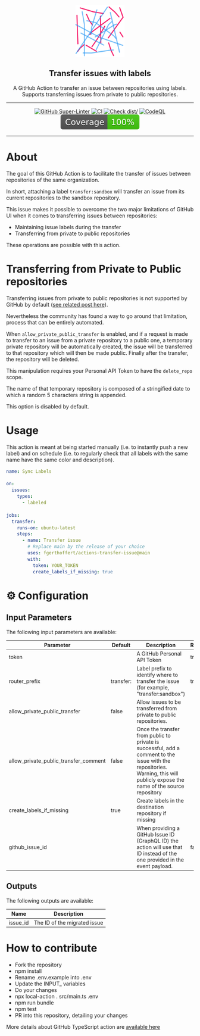 <!-- markdownlint-disable MD041 -->
<p align="center">
  <img alt="ZenCrepesLogo" src="docs/zencrepes-logo.png" height="140" />
  <h2 align="center">Transfer issues with labels</h2>
  <p align="center">A GitHub Action to transfer an issue between repositories using
   labels. Supports transferring issues from private to public repositories.</p>
</p>

---

<div align="center">

[![GitHub Super-Linter](https://github.com/fgerthoffert/actions-transfer-issue/actions/workflows/linter.yml/badge.svg)](https://github.com/super-linter/super-linter)
![CI](https://github.com/fgerthoffert/actions-transfer-issue/actions/workflows/ci.yml/badge.svg)
[![Check dist/](https://github.com/fgerthoffert/actions-transfer-issue/actions/workflows/check-dist.yml/badge.svg)](https://github.com/fgerthoffert/actions-transfer-issue/actions/workflows/check-dist.yml)
[![CodeQL](https://github.com/fgerthoffert/actions-transfer-issue/actions/workflows/codeql-analysis.yml/badge.svg)](https://github.com/fgerthoffert/actions-transfer-issue/actions/workflows/codeql-analysis.yml)
[![Coverage](./badges/coverage.svg)](./badges/coverage.svg)

</div>

---

# About

The goal of this GitHub Action is to facilitate the transfer of issues between
repositories of the same organization.

In short, attaching a label `transfer:sandbox` will transfer an issue from its
current repositories to the sandbox repository.

This issue makes it possible to overcome the two major limitations of GitHub UI
when it comes to transferring issues between repositories:

- Maintaining issue labels during the transfer
- Transferring from private to public repositories

These operations are possible with this action.

# Transferring from Private to Public repositories

Transferring issues from private to public repositories is not supported by
GitHub by default
([see related post here](https://github.com/orgs/community/discussions/21979#discussioncomment-4800558)).

Nevertheless the community has found a way to go around that limitation, process
that can be entirely automated.

When `allow_private_public_transfer` is enabled, and if a request is made to
transfer to an issue from a private repository to a public one, a temporary
private repository will be automatically created, the issue will be transferred
to that repository which will then be made public. Finally after the transfer,
the repository will be deleted.

This manipulation requires your Personal API Token to have the `delete_repo`
scope.

The name of that temporary repository is composed of a stringified date to which
a random 5 characters string is appended.

This option is disabled by default.

# Usage

This action is meant at being started manually (i.e. to instantly push a new
label) and on schedule (i.e. to regularly check that all labels with the same
name have the same color and description).

```yaml
name: Sync Labels

on:
  issues:
    types:
      - labeled

jobs:
  transfer:
    runs-on: ubuntu-latest
    steps:
      - name: Transfer issue
        # Replace main by the release of your choice
        uses: fgerthoffert/actions-transfer-issue@main
        with:
          token: YOUR_TOKEN
          create_labels_if_missing: true
```

# :gear: Configuration

## Input Parameters

The following input parameters are available:

| Parameter                             | Default   | Description                                                                                                                                                                    | Required |
| ------------------------------------- | --------- | ------------------------------------------------------------------------------------------------------------------------------------------------------------------------------ | -------- |
| token                                 |           | A GitHub Personal API Token                                                                                                                                                    | true     |
| router_prefix                         | transfer: | Label prefix to identify where to transfer the issue (for example, "transfer:sandbox")                                                                                         | true     |
| allow_private_public_transfer         | false     | Allow issues to be transferred from private to public repositories.                                                                                                            |          |
| allow_private_public_transfer_comment | false     | Once the transfer from public to private is successful, add a comment to the issue with the repositories. Warning, this will publicly expose the name of the source repository |          |
| create_labels_if_missing              | true      | Create labels in the destination repository if missing                                                                                                                         |          |
| github_issue_id                       |           | When providing a GitHub Issue ID (GraphQL ID) the action will use that ID instead of the one provided in the event payload.                                                    | false    |

## Outputs

The following outputs are available:

| Name     | Description                  |
| -------- | ---------------------------- |
| issue_id | The ID of the migrated issue |

# How to contribute

- Fork the repository
- npm install
- Rename .env.example into .env
- Update the INPUT\_ variables
- Do your changes
- npx local-action . src/main.ts .env
- npm run bundle
- npm test
- PR into this repository, detailing your changes

More details about GitHub TypeScript action are
[available here](https://github.com/actions/typescript-action)
